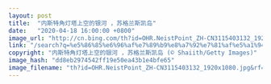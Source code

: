 ```yaml
---
layout: post
title:  "内斯特角灯塔上空的银河 ，苏格兰斯凯岛"
date:   "2020-04-18 16:00:00 +0800"
image_url: "http://cn.bing.com/th?id=OHR.NeistPoint_ZH-CN3115403132_1920x1080.jpg&rf=LaDigue_1920x1080.jpg&pid=hp"
link: "/search?q=%e5%86%85%e6%96%af%e7%89%b9%e8%a7%92%e7%81%af%e5%a1%94&form=hpcapt&mkt=zh-cn"
copyright: "内斯特角灯塔上空的银河 ，苏格兰斯凯岛 (© Shaiith/Getty Images)"
image_hash: "dd8eb2974542ff19e50ea43b1e4bfe65"
image_filename: "th?id=OHR.NeistPoint_ZH-CN3115403132_1920x1080.jpg&rf=LaDigue_1920x1080.jpg&pid=hp"
---
```

